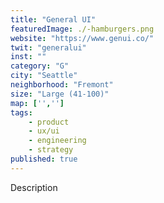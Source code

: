 ```yaml
---
title: "General UI"
featuredImage: ./-hamburgers.png
website: "https://www.genui.co/"
twit: "generalui"
inst: ""
category: "G"
city: "Seattle"
neighborhood: "Fremont"
size: "Large (41-100)"
map: ['','']
tags:
    - product
    - ux/ui
    - engineering
    - strategy
published: true
---
```


Description
